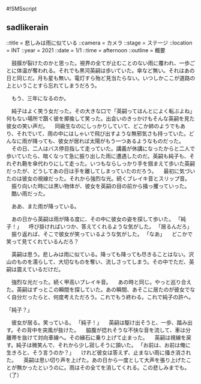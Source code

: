 #!SMSscript

## sadlikerain

::title = 悲しみは雨に似ている
::camera = カメラ
::stage = ステージ
::location = INT
::year = 2021
::date = 1/1
::time = afternoon
::outline = 概要

　鼓膜が裂けたのかと思った。視界の全てが止むことのない雨に覆われ、一歩ごとに体温が奪われる。それでも黒河英嗣は歩いていた。傘など無い。それはあの日と同じだ。月も星も無い。電灯すら殆ど見当たらない。いつしかここが道路の上ということすら忘れてしまうだろう。

　もう、三年になるのか。

　純子はよく笑う女だった。その大きな口で「英嗣ってほんとによく転ぶよね」何もない場所で躓く彼を揶揄して笑った。出会いのきっかけもそんな英嗣を見た彼女の笑い声だ。
　同級生なのにしっかりしていて、どこか姉のようでもあり、それでいて、雨の中にはしゃいで飛び出すような無邪気さも持っていた。どんなに雨が降っても、彼女が居れば太陽がもう一つあるようなものだった。
　その日、二人はバス停目指して走っていた。講義が休講になったからと二人で歩いていたら、暗くなって急に振り出した雨に遭遇したのだ。英嗣も純子も、それぞれ鞄を傘代わりにして走った。いつもならしっかり手を掴まえて歩いた英嗣だったが、どうしてあの日は手を離してしまっていたのだろう。
　最初に気づいたのは彼女の視線だった。それから強烈な光。続くブレイキ音とスリップ音。
　振り向いた時には黒い物体が、彼女を英嗣の目の前から掻っ攫っていった。
　酷い雨だった。

　ああ、また雨が降っている。

　あの日から英嗣は雨が降る度に、その中に彼女の姿を探して歩いた。
「純子！」
　呼び掛ければいつか、答えてくれるような気がした。
「居るんだろ」
　振り返れば、そこで彼女が笑っているような気がした。
「なあ」
　どこかで笑って見てくれているんだろ？

　英嗣は思う。悲しみは雨に似ている。降っても降っても尽きることはない。沢山のものを濡らして、大切なものを奪い、流しさってしまう。その中でただ、英嗣は震えているだけだ。

　強烈な光だった。続く甲高いブレイキ音。
　あの時と同じ。やっと巡り合えた。英嗣はずっとこの瞬間を探していた。あの瞬間、あそこに居たのが彼女でなく自分だったらと、何度考えただろう。これでもう終わる。これで純子の許へ。

「純子？」

　彼女が居る。笑っている。
「純子！」
　英嗣は駆け出そうと、一歩、踏み出す。その背中を突風が抜けた。
　脇腹が捻れそうな不快な音を流して、車は分離帯を抜けて対向車線へ。その縁石に乗り上げて止まった。
　英嗣は視線を戻す。純子は微笑んで、それから少し寂しそうに頷いた。
「お前は、お前は俺に生きろと、そう言うのか？」
　けれど彼女は答えず、止まない雨に掻き消された。
　英嗣は思い切り声を上げた。あの日から一度として大声を張り上げたことが無かったというのに。雨はその全てを消してくれる。この悲しみまでも。（了）


